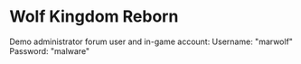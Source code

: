 # Wolf Kingdom Reborn

Demo administrator forum user and in-game account: 
Username: "marwolf"
Password: "malware"

